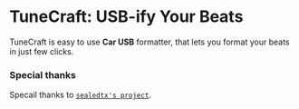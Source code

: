 # TuneCraft: USB-ify Your Beats

TuneCraft is easy to use **Car USB** formatter, that lets you format your beats in just few clicks.

### Special thanks
Specail thanks to [`sealedtx's project`](https://github.com/sealedtx/java-youtube-downloader).